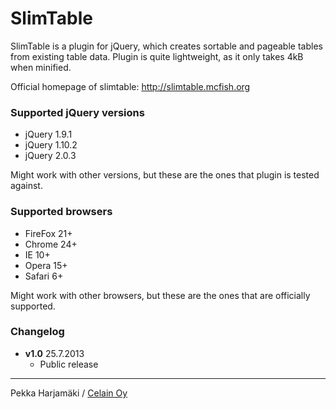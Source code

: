 SlimTable
=========

SlimTable is a plugin for jQuery, which creates sortable and pageable tables from existing table data. Plugin is quite lightweight, as it only takes 4kB when minified. 

Official homepage of slimtable:
http://slimtable.mcfish.org

### Supported jQuery versions

+ jQuery 1.9.1
+ jQuery 1.10.2
+ jQuery 2.0.3

Might work with other versions, but these are the ones that plugin is tested against.

### Supported browsers

+ FireFox 21+
+ Chrome 24+
+ IE 10+
+ Opera 15+
+ Safari 6+

Might work with other browsers, but these are the ones that are officially supported.

### Changelog

+ **v1.0** 25.7.2013
  - Public release

* * *

Pekka Harjamäki / [Celain Oy](http://www.celain.fi/)


